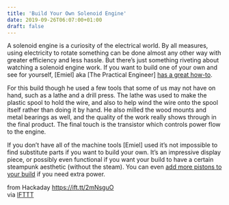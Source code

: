 ```yaml
---
title: 'Build Your Own Solenoid Engine'
date: 2019-09-26T06:07:00+01:00
draft: false
---
```


A solenoid engine is a curiosity of the electrical world. By all measures, using electricity to rotate something can be done almost any other way with greater efficiency and less hassle. But there’s just something riveting about watching a solenoid engine work. If you want to build one of your own and see for yourself, \[Emiel\] aka \[The Practical Engineer\] [has a great how-to](https://thepracticalengineer.com/blog/solenoidengine).

For this build though he used a few tools that some of us may not have on hand, such as a lathe and a drill press. The lathe was used to make the plastic spool to hold the wire, and also to help wind the wire onto the spool itself rather than doing it by hand. He also milled the wood mounts and metal bearings as well, and the quality of the work really shows through in the final product. The final touch is the transistor which controls power flow to the engine.

If you don’t have all of the machine tools \[Emiel\] used it’s not impossible to find substitute parts if you want to build your own. It’s an impressive display piece, or possibly even functional if you want your build to have a certain steampunk aesthetic (without the steam). You can even [add more pistons to your build](https://hackaday.com/2015/10/05/radial-solenoid-engine-is-undeniably-cool/) if you need extra power.

  
  
from Hackaday https://ift.tt/2mNsguO  
via [IFTTT](https://ifttt.com/?ref=da&site=blogger)
